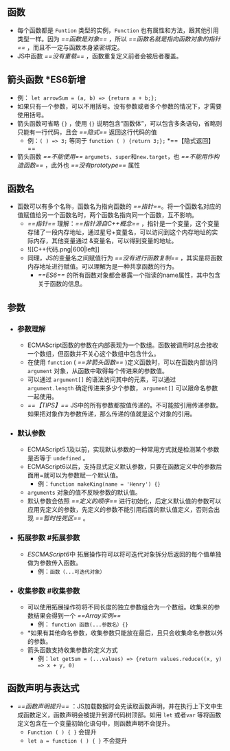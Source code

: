 ## 函数
- 每个函数都是 `Funtion` 类型的实例，`Function` 也有属性和方法，跟其他引用类型一样。因为 *==函数是对象==* ，所以 *==函数名就是指向函数对象的指针==* ，而且不一定与函数本身紧密绑定。
- JS中函数 *==没有重载==* ，函数重复定义前者会被后者覆盖。

## 箭头函数 *ES6新增
- 例： `let arrowSum = (a, b) => {return a + b;};`
- 如果只有一个参数，可以不用括号。没有参数或者多个参数的情况下，才需要使用括号。
- 箭头函数可省略 `{}` ，使用 `{}` 说明包含“函数体”，可以包含多条语句，省略则只能有一行代码，且会 *==隐式==* 返回这行代码的值
	- 例：`( ) => 3;` 等同于 `function ( ) {return 3;};`  *==【隐式返回】 ==
- 箭头函数 *==不能使用==* `argumets`、`super`和`new.target`，也 *==不能用作构造函数==* ，此外也 *==没有prototype==* 属性

## 函数名
- 函数可以有多个名称，函数名为指向函数的 *==指针==*。将一个函数名对应的值赋值给另一个函数名时，两个函数名指向同一个函数，互不影响。
	- *==指针==* 理解：*==指针源自C++概念==* ，指针是一个变量，这个变量存储了一段内存地址，通过星号+变量名，可以访问到这个内存地址的实际内存，其他变量通过 &变量名，可以得到变量的地址。
	 - ![[C++代码.png|600|left]]
	- 同理，JS的变量名之间赋值行为 *==没有进行函数复制==* ，其实是将函数内存地址进行赋值。可以理解为是一种共享函数的行为。
		- *==ES6==* 的所有函数对象都会暴露一个指读的name属性，其中包含关于函数的信息。
		       
## 参数
- ### 参数理解
	- ECMAScript函数的参数在内部表现为一个数组。函数被调用时总会接收一个数组，但函数并不关心这个数组中包含什么。
	- 在使用 `function` ( *==非箭头函数==* )定义函数时，可以在函数内部访问 `argument` 对象，从函数中取得每个传进来的参数值。
	- 可以通过 `argument[]` 的语法访问其中的元素，可以通过 `argument.length` 确定传进来多少个参数， `argument[]` 可以跟命名参数一起使用。
	- *==【TIPS】==* JS中的所有参数都按值传递的。不可能按引用传递参数。如果把对象作为参数传递，那么传递的值就是这个对象的引用。
- ### 默认参数
	- ECMAScript5.1及以前，实现默认参数的一种常用方式就是检测某个参数是否等于 `undefined` 。
	- ECMAScript6以后，支持显式定义默认参数，只要在函数定义中的参数后面用=就可以为参数赋一个默认值。
		- 例：`function makeKing(name = 'Henry') {}`
	- `arguments` 对象的值不反映参数的默认值。
	- 默认参数会依照 *==定义的顺序==* 进行初始化，后定义默认值的参数可以应用先定义的参数，先定义的参数不能引用后面的默认值定义，否则会出现 *==暂时性死区==* 。
- ### 拓展参数 #拓展参数
	- *ESCMAScript6*中 拓展操作符可以将可迭代对象拆分后返回的每个值单独做为参数传入函数。
		- 例：`函数（...可迭代对象）`
- ### 收集参数 #收集参数
	- 可以使用拓展操作符将不同长度的独立参数组合为一个数组。收集来的参数结果会得到一个 *==Array实例==*
		- 例： `function 函数(...参数名）{}`
	- *如果有其他命名参数，收集参数只能放在最后，且只会收集命名参数以外的参数。
	- 箭头函数支持收集参数的定义方式
		- 例：`let getSum = (...values) => {return values.reduce((x, y) => x + y, 0)`

## 函数声明与表达式
- *==函数声明提升==* ：JS加载数据时会先读取函数声明，并在执行上下文中生成函数定义，函数声明会被提升到源代码树顶部。如用 `let` 或者`var` 等将函数定义包含在一个变量初始化语句中，则函数声明不会提升。
	- `Function ( ) { }` 会提升
	- `let a = function ( ) { }` 不会提升